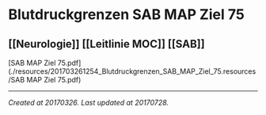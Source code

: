# Blutdruckgrenzen SAB MAP Ziel 75
 [[Neurologie]] [[Leitlinie MOC]] [[SAB]] 
---



[SAB MAP Ziel 75.pdf](./resources/201703261254_Blutdruckgrenzen_SAB_MAP_Ziel_75.resources/SAB MAP Ziel 75.pdf)

---

_Created at 20170326._
_Last updated at 20170728._



